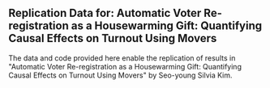 ## Replication Data for: Automatic Voter Re-registration as a Housewarming Gift: Quantifying Causal Effects on Turnout Using Movers

The data and code provided here enable the replication of results in "Automatic Voter Re-registration as a Housewarming Gift: Quantifying Causal Effects on Turnout Using Movers" by Seo-young Silvia Kim.

